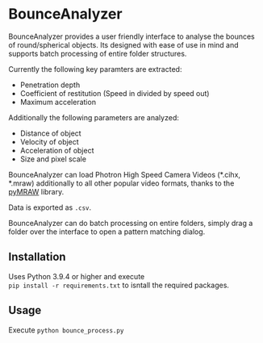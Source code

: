 # BounceAnalyzer

BounceAnalyzer provides a user friendly interface to analyse the bounces of round/spherical objects. Its designed with ease of use in mind and supports batch processing of entire folder structures.

Currently the following key paramters are extracted:
- Penetration depth
- Coefficient of restitution (Speed in divided by speed out)
- Maximum acceleration

Additionally the following parameters are analyzed:
- Distance of object
- Velocity of object
- Acceleration of object
- Size and pixel scale

BounceAnalyzer can load Photron High Speed Camera Videos (*.cihx, *.mraw) additionally to all other popular video formats, thanks to the [pyMRAW](https://github.com/ladisk/pyMRAW) library.

Data is exported as `.csv`.

BounceAnalyzer can do batch processing on entire folders, simply drag a folder over the interface to open a pattern matching dialog.

## Installation

Uses Python 3.9.4 or higher and execute  
`pip install -r requirements.txt`
to isntall the required packages.

## Usage

Execute `python bounce_process.py`